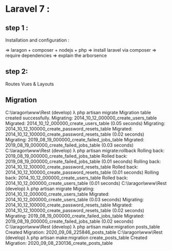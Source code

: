 # Laravel 7 :
## step 1 :
Installation and configuration : 

=> laragon + composer + nodejs + php
=> install laravel via composer 
=> require dependencies
=> explain the arborsence 

## step 2: 

Routes Vues & Layouts

## Migration

C:\laragon\www\Rest (develop) λ php artisan migrate Migration table created successfully. Migrating: 2014_10_12_000000_create_users_table Migrated:  2014_10_12_000000_create_users_table (0.05 seconds) Migrating: 2014_10_12_100000_create_password_resets_table Migrated:  2014_10_12_100000_create_password_resets_table (0.02 seconds) Migrating: 2019_08_19_000000_create_failed_jobs_table Migrated:  2019_08_19_000000_create_failed_jobs_table (0.03 seconds)  C:\laragon\www\Rest (develop) λ php artisan migrate:rollback Rolling back: 2019_08_19_000000_create_failed_jobs_table Rolled back:  2019_08_19_000000_create_failed_jobs_table (0.01 seconds) Rolling back: 2014_10_12_100000_create_password_resets_table Rolled back:  2014_10_12_100000_create_password_resets_table (0.01 seconds) Rolling back: 2014_10_12_000000_create_users_table Rolled back:  2014_10_12_000000_create_users_table (0.01 seconds)  C:\laragon\www\Rest (develop) λ php artisan migrate Migrating: 2014_10_12_000000_create_users_table Migrated:  2014_10_12_000000_create_users_table (0.03 seconds) Migrating: 2014_10_12_100000_create_password_resets_table Migrated:  2014_10_12_100000_create_password_resets_table (0.02 seconds) Migrating: 2019_08_19_000000_create_failed_jobs_table Migrated:  2019_08_19_000000_create_failed_jobs_table (0.02 seconds)  C:\laragon\www\Rest (develop) λ php artisan make:migration posts_table Created Migration: 2020_09_08_225846_posts_table  C:\laragon\www\Rest (develop) λ php artisan make:migration create_posts_table Created Migration: 2020_09_08_230136_create_posts_table
